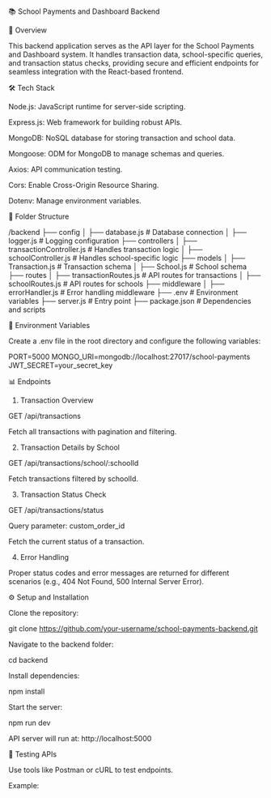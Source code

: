 📚 School Payments and Dashboard Backend

🚀 Overview

This backend application serves as the API layer for the School Payments and Dashboard system. It handles transaction data, school-specific queries, and transaction status checks, providing secure and efficient endpoints for seamless integration with the React-based frontend.

🛠️ Tech Stack

Node.js: JavaScript runtime for server-side scripting.

Express.js: Web framework for building robust APIs.

MongoDB: NoSQL database for storing transaction and school data.

Mongoose: ODM for MongoDB to manage schemas and queries.

Axios: API communication testing.

Cors: Enable Cross-Origin Resource Sharing.

Dotenv: Manage environment variables.

📁 Folder Structure

/backend
├── config
│   ├── database.js       # Database connection
│   ├── logger.js         # Logging configuration
├── controllers
│   ├── transactionController.js # Handles transaction logic
│   ├── schoolController.js      # Handles school-specific logic
├── models
│   ├── Transaction.js    # Transaction schema
│   ├── School.js         # School schema
├── routes
│   ├── transactionRoutes.js # API routes for transactions
│   ├── schoolRoutes.js      # API routes for schools
├── middleware
│   ├── errorHandler.js    # Error handling middleware
├── .env                  # Environment variables
├── server.js             # Entry point
├── package.json          # Dependencies and scripts

🔑 Environment Variables

Create a .env file in the root directory and configure the following variables:

PORT=5000
MONGO_URI=mongodb://localhost:27017/school-payments
JWT_SECRET=your_secret_key

📊 Endpoints

1. Transaction Overview

GET /api/transactions

Fetch all transactions with pagination and filtering.

2. Transaction Details by School

GET /api/transactions/school/:schoolId

Fetch transactions filtered by schoolId.

3. Transaction Status Check

GET /api/transactions/status

Query parameter: custom_order_id

Fetch the current status of a transaction.

4. Error Handling

Proper status codes and error messages are returned for different scenarios (e.g., 404 Not Found, 500 Internal Server Error).

⚙️ Setup and Installation

Clone the repository:

git clone https://github.com/your-username/school-payments-backend.git

Navigate to the backend folder:

cd backend

Install dependencies:

npm install

Start the server:

npm run dev

API server will run at: http://localhost:5000

🧪 Testing APIs

Use tools like Postman or cURL to test endpoints.

Example:
